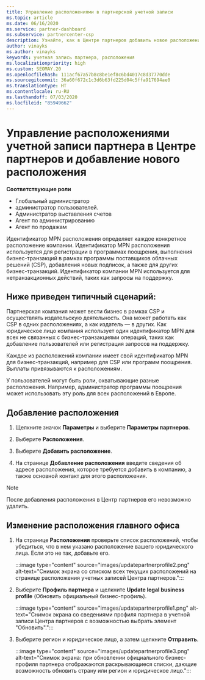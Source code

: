 ```yaml
---
title: Управление расположениями в партнерской учетной записи
ms.topic: article
ms.date: 06/16/2020
ms.service: partner-dashboard
ms.subservice: partnercenter-csp
description: Узнайте, как в Центре партнеров добавить новое расположение и каким образом идентификатор расположения MPN используется в программах поощрений, бизнес-операциях CSP, подписках и других транзакциях.
author: vinayks
ms.author: vinayks
keywords: учетная запись партнера, расположения
ms.localizationpriority: high
ms.custom: SEOMAY.20
ms.openlocfilehash: 111acf67a57b8c8be1ef8c6bd4017c8d37770dde
ms.sourcegitcommit: 36a60f672c1c3d6b63fd225d04c5ffa917694ae0
ms.translationtype: HT
ms.contentlocale: ru-RU
ms.lasthandoff: 07/03/2020
ms.locfileid: "85949662"
---
```

# <a name="manage-your-partner-account-locations-in-partner-center-and-add-a-new-location"></a>Управление расположениями учетной записи партнера в Центре партнеров и добавление нового расположения

**Соответствующие роли**
- Глобальный администратор
- администратор пользователей.
- Администратор выставления счетов
- Агент по администрированию
- Агент по продажам

Идентификатор MPN расположения определяет каждое конкретное расположение компании. Идентификатор MPN расположения используется для регистрации в программах поощрения, выполнения бизнес-транзакций в рамках программы поставщиков облачных решений (CSP), добавления новых подписок, а также для других бизнес-транзакций. Идентификатор компании MPN используется для нетранзакционных действий, таких как запросы на поддержку.

## <a name="the-following-is-a-typical-scenario"></a>Ниже приведен типичный сценарий:

Партнерская компания может вести бизнес в рамках CSP и осуществлять издательскую деятельность. Она может работать как CSP в одних расположениях, а как издатель — в других. Как юридическое лицо компания использует один идентификатор MPN для всех не связанных с бизнес-транзакциями операций, таких как добавление пользователей или регистрация запросов на поддержку.


Каждое из расположений компании имеет свой идентификатор MPN для бизнес-транзакций, например для CSP или программ поощрения. Выплаты привязываются к расположениям.

У пользователей могут быть роли, охватывающие разные расположения. Например, администратор программы поощрения может использовать эту роль для всех расположений в Европе.

## <a name="to-add-a-location"></a>Добавление расположения

1. Щелкните значок **Параметры** и выберите **Параметры партнеров**.

2. Выберите **Расположения**.

3. Выберите **Добавить расположение**.  

4. На странице **Добавление расположения** введите сведения об адресе расположения, которое требуется добавить в компанию, а также основной контакт для этого расположения.

> [!NOTE]
> После добавления расположения в Центр партнеров его невозможно удалить.

## <a name="change-legal-headquarters-location"></a>Изменение расположения главного офиса

1. На странице **Расположения** проверьте список расположений, чтобы убедиться, что в нем указано расположение вашего юридического лица. Если это не так, добавьте его.

   :::image type="content" source="images/updatepartnerprofile2.png" alt-text="Снимок экрана со списком всех текущих расположений на странице расположения учетных записей Центра партнеров.":::

2. Выберите **Профиль партнера** и щелкните **Update legal business profile** (Обновить официальный бизнес-профиль).

   :::image type="content" source="images/updatepartnerprofile1.png" alt-text="Снимок экрана со сведениями профиля партнера в учетной записи Центра партнеров с возможностью выбрать элемент "Обновить".":::

3. Выберите регион и юридическое лицо, а затем щелкните **Отправить**.

   :::image type="content" source="images/updatepartnerprofile3.png" alt-text="Снимок экрана: при обновлении официального бизнес-профиля партнера отображаются раскрывающиеся списки, дающие возможность обновить страну или регион и юридическое лицо.":::
